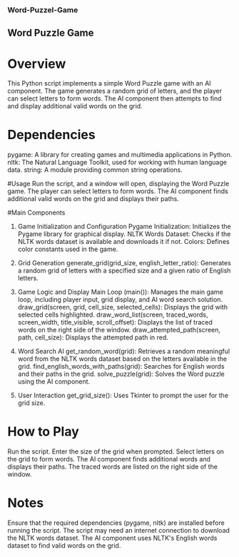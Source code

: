 ### Word-Puzzel-Game

## Word Puzzle Game

# Overview
This Python script implements a simple Word Puzzle game with an AI component. The game generates a random grid of letters, and the player can select letters to form words. The AI component then attempts to find and display additional valid words on the grid.

# Dependencies
pygame: A library for creating games and multimedia applications in Python.
nltk: The Natural Language Toolkit, used for working with human language data.
string: A module providing common string operations.

#Usage
Run the script, and a window will open, displaying the Word Puzzle game. The player can select letters to form words. The AI component finds additional valid words on the grid and displays their paths.

#Main Components

1. Game Initialization and Configuration
Pygame Initialization: Initializes the Pygame library for graphical display.
NLTK Words Dataset: Checks if the NLTK words dataset is available and downloads it if not.
Colors: Defines color constants used in the game.

2. Grid Generation
generate_grid(grid_size, english_letter_ratio): Generates a random grid of letters with a specified size and a given ratio of English letters.

3. Game Logic and Display
Main Loop (main()): Manages the main game loop, including player input, grid display, and AI word search solution.
draw_grid(screen, grid, cell_size, selected_cells): Displays the grid with selected cells highlighted.
draw_word_list(screen, traced_words, screen_width, title_visible, scroll_offset): Displays the list of traced words on the right side of the window.
draw_attempted_path(screen, path, cell_size): Displays the attempted path in red.

4. Word Search AI
get_random_word(grid): Retrieves a random meaningful word from the NLTK words dataset based on the letters available in the grid.
find_english_words_with_paths(grid): Searches for English words and their paths in the grid.
solve_puzzle(grid): Solves the Word puzzle using the AI component.

5. User Interaction
get_grid_size(): Uses Tkinter to prompt the user for the grid size.

# How to Play
Run the script.
Enter the size of the grid when prompted.
Select letters on the grid to form words.
The AI component finds additional words and displays their paths.
The traced words are listed on the right side of the window.


# Notes
Ensure that the required dependencies (pygame, nltk) are installed before running the script.
The script may need an internet connection to download the NLTK words dataset.
The AI component uses NLTK's English words dataset to find valid words on the grid.
